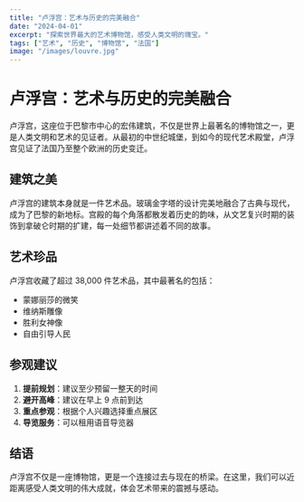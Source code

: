 ```yaml
---
title: "卢浮宫：艺术与历史的完美融合"
date: "2024-04-01"
excerpt: "探索世界最大的艺术博物馆，感受人类文明的瑰宝。"
tags: ["艺术", "历史", "博物馆", "法国"]
image: "/images/louvre.jpg"
---
```


# 卢浮宫：艺术与历史的完美融合

卢浮宫，这座位于巴黎市中心的宏伟建筑，不仅是世界上最著名的博物馆之一，更是人类文明和艺术的见证者。从最初的中世纪城堡，到如今的现代艺术殿堂，卢浮宫见证了法国乃至整个欧洲的历史变迁。

## 建筑之美

卢浮宫的建筑本身就是一件艺术品。玻璃金字塔的设计完美地融合了古典与现代，成为了巴黎的新地标。宫殿的每个角落都散发着历史的韵味，从文艺复兴时期的装饰到拿破仑时期的扩建，每一处细节都讲述着不同的故事。

## 艺术珍品

卢浮宫收藏了超过 38,000 件艺术品，其中最著名的包括：

- 蒙娜丽莎的微笑
- 维纳斯雕像
- 胜利女神像
- 自由引导人民

## 参观建议

1. **提前规划**：建议至少预留一整天的时间
2. **避开高峰**：建议在早上 9 点前到达
3. **重点参观**：根据个人兴趣选择重点展区
4. **导览服务**：可以租用语音导览器

## 结语

卢浮宫不仅是一座博物馆，更是一个连接过去与现在的桥梁。在这里，我们可以近距离感受人类文明的伟大成就，体会艺术带来的震撼与感动。
